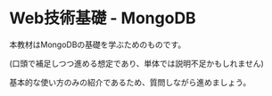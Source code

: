 # Web技術基礎 - MongoDB

本教材はMongoDBの基礎を学ぶためのものです。

(口頭で補足しつつ進める想定であり、単体では説明不足かもしれません)

基本的な使い方のみの紹介であるため、質問しながら進めましょう。
